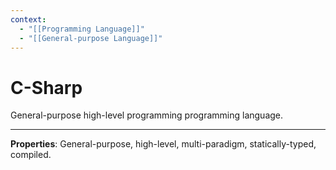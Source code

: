 ```yaml
---
context:
  - "[[Programming Language]]"
  - "[[General-purpose Language]]"
---
```


# C-Sharp

General-purpose high-level programming programming language.

---

**Properties**: General-purpose, high-level, multi-paradigm, statically-typed, compiled.
